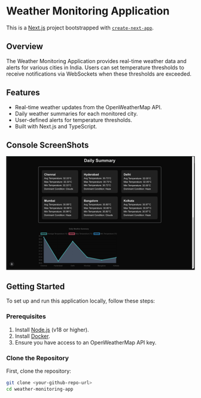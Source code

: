 # Weather Monitoring Application

This is a [Next.js](https://nextjs.org) project bootstrapped with [`create-next-app`](https://nextjs.org/docs/app/api-reference/cli/create-next-app).

## Overview

The Weather Monitoring Application provides real-time weather data and alerts for various cities in India. Users can set temperature thresholds to receive notifications via WebSockets when these thresholds are exceeded.

## Features

- Real-time weather updates from the OpenWeatherMap API.
- Daily weather summaries for each monitored city.
- User-defined alerts for temperature thresholds.
- Built with Next.js and TypeScript.

## Console ScreenShots
![Summary Example](public/ss.png)



## Getting Started

To set up and run this application locally, follow these steps:

### Prerequisites

1. Install [Node.js](https://nodejs.org/) (v18 or higher).
2. Install [Docker](https://docs.docker.com/get-docker/).
3. Ensure you have access to an OpenWeatherMap API key.

### Clone the Repository

First, clone the repository:

```bash
git clone <your-github-repo-url>
cd weather-monitoring-app
